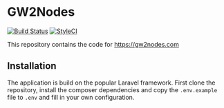 # GW2Nodes

[![Build Status](https://img.shields.io/travis/koenvu/gw2nodes.com/master.svg?style=flat-square)](https://travis-ci.org/koenvu/gw2nodes.com)
[![StyleCI](https://styleci.io/repos/65099193/shield)](https://styleci.io/repos/65099193)

This repository contains the code for https://gw2nodes.com

## Installation

The application is build on the popular Laravel framework. First clone the repository, install the composer dependencies and copy the `.env.example` file to `.env` and fill in your own configuration.

